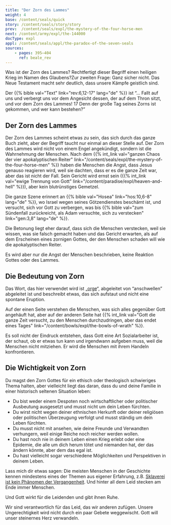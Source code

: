 ```yaml
---
title: "Der Zorn des Lammes"
weight: 4
base: /content/seals/quick
story: /content/seals/story/story
prev:  /content/seals/expl/the-mystery-of-the-four-horse-men
next: /content/army/expl/the-144000
docType: expl
appl: /content/seals/appl/the-paradox-of-the-seven-seals
sources: 
    - pages: 395–404
      ref: beale_rev
---
```


Was ist der Zorn des Lammes? Rechtfertigt dieser Begriff einen heiligen Krieg im Namen des Glaubens?Zur zweiten Frage: Ganz sicher nicht. Das Neue Testament macht sehr deutlich, dass unsere Kämpfe geistlich sind.

Der {{% bible val="Text" link="rev:6,12-17" lang="de" %}} ist “… Fallt auf uns und verbergt uns vor dem Angesicht dessen, der auf dem Thron sitzt, und vor dem Zorn des Lammes! 17 Denn der große Tag seines Zorns ist gekommen, und wer kann bestehen?”

## Der Zorn des Lammes

<a name="435e"></a>
Der Zorn des Lammes scheint etwas zu sein, das sich durch das ganze Buch zieht, aber der Begriff taucht nur einmal an dieser Stelle auf. Der Zorn des Lammes wird nicht von einem Engel angekündigt, sondern ist die Wahrnehmung der Menschen. Nach dem {{% int_link val="ganzen Chaos der vier apokalyptischen Reiter" link="/content/seals/expl/the-mystery-of-the-four-horse-men" %}} haben die Menschen die Angst, dass Jesus genauso reagieren wird, weil sie dachten, dass er es die ganze Zeit war, aber das ist nicht der Fall. Sein Gericht wird ernst sein ({{% int_link val="ewige Trennung von Gott" link="/content/paradise/expl/heaven-and-hell" %}}), aber kein blutrünstiges Gemetzel.

Die ganze Szene erinnert an {{% bible val="Hosea" link="hos:10,6-8" lang="de" %}}, wo Israel wegen seines Götzendienstes beschämt ist, und versucht, sich vor Gott zu verbergen, was bis {{% bible val="zum Sündenfall zurückreicht, als Adam versuchte, sich zu verstecken" link="gen:3,8" lang="de" %}}.

Die Betonung liegt eher darauf, dass sich die Menschen verstecken, weil sie wissen, was sie falsch gemacht haben und das Gericht erwarten, als auf dem Erscheinen eines zornigen Gottes, der den Menschen schaden will wie die apokalyptischen Reiter.

Es wird aber nur die Angst der Menschen beschrieben, keine Reaktion Gottes oder des Lammes.

## Die Bedeutung von Zorn

<a name="0f00"></a>
Das Wort, das hier verwendet wird ist „[orge](https://biblehub.com/greek/3709.htm)“, abgeleitet von “anschwellen” abgeleitet ist und beschreibt etwas, das sich aufstaut und nicht eine spontane Eruption.

Auf der einen Seite verstehen die Menschen, was sich alles gegenüber Gott angehäuft hat, aber auf der anderen Seite hat {{% int_link val="Gott die ganze Zeit versucht, zu den Menschen durchzudringen, aber das endet eines Tages" link="/content/bowls/expl/the-bowls-of-wrath" %}}.

Es soll nicht der Eindruck entstehen, dass Gott eine Art Sozialarbeiter ist, der schaut, ob er etwas tun kann und irgendwann aufgeben muss, weil die Menschen nicht mitziehen. Er wird die Menschen mit ihrem Handeln konfrontieren.

## Die Wichtigkeit von Zorn

<a name="3c07"></a>
Du magst den Zorn Gottes für ein ethisch oder theologisch schwieriges Thema halten, aber vielleicht liegt das daran, dass du und deine Familie in einer historisch seltenen Situation leben:

- Du bist weder einem Despoten noch wirtschaftlicher oder politischer Ausbeutung ausgesetzt und musst nicht um dein Leben fürchten.
- Du wirst nicht wegen deiner ethnischen Herkunft oder deiner religiösen oder politischen Überzeugung verfolgt und musst ständig um dein Leben fürchten.
- Du musst nicht mit ansehen, wie deine Freunde und Verwandten verhungern, weil einige Reiche noch reicher werden wollen.
- Du hast noch nie in deinem Leben einen Krieg erlebt oder eine Epidemie, die alle um dich herum tötet und niemanden hat, der das ändern könnte, aber dem das egal ist.
- Du hast vielleicht sogar verschiedene Möglichkeiten und Perspektiven in deinem Leben.

Lass mich dir etwas sagen: Die meisten Menschen in der Geschichte kennen mindestens eines der Themen aus eigener Erfahrung, z.B. [Sklaverei ist kein Phänomen der Vergangenheit](https://www.ilo.org/berlin/presseinformationen/WCMS_855152/lang--de/index.htm). Und hinter all dem Leid stecken am Ende immer Menschen.

Und Gott wirkt für die Leidenden und gibt ihnen Ruhe.

Wir sind verantwortlich für das Leid, das wir anderen zufügen. Unsere Ungerechtigkeit wird nicht durch ein paar Gebete weggewischt. Gott will unser steinernes Herz verwandeln.
